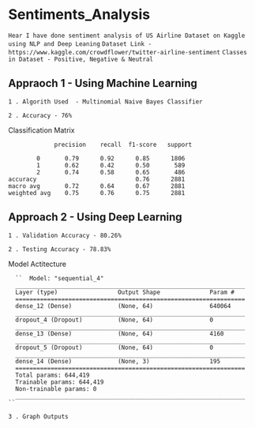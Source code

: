 # Sentiments_Analysis

`` Hear I have done sentiment analysis of US Airline Dataset on Kaggle using NLP and Deep Leaning ``
`` Dataset Link - https://www.kaggle.com/crowdflower/twitter-airline-sentiment ``
`` Classes in Dataset - Positive, Negative & Neutral ``

## Appraoch 1 - Using Machine Learning 

  `` 1 . Algorith Used  - Multinomial Naive Bayes Classifier ``
  
  `` 2 . Accuracy - 76% ``
  
  Classification Matrix 
  
                 precision    recall  f1-score   support

            0       0.79      0.92      0.85      1806
            1       0.62      0.42      0.50       589
            2       0.74      0.58      0.65       486
    accuracy                            0.76      2881
    macro avg       0.72      0.64      0.67      2881
    weighted avg    0.75      0.76      0.75      2881
  
  


## Approach 2 - Using Deep Learning

`` 1 . Validation Accuracy - 80.26% ``

`` 2 . Testing Accuracy - 78.83% ``

  Model Actitecture 
  
      ``  Model: "sequential_4"
      _________________________________________________________________
      Layer (type)                 Output Shape              Param #   
      =================================================================
      dense_12 (Dense)             (None, 64)                640064    
      _________________________________________________________________
      dropout_4 (Dropout)          (None, 64)                0         
      _________________________________________________________________
      dense_13 (Dense)             (None, 64)                4160      
      _________________________________________________________________
      dropout_5 (Dropout)          (None, 64)                0         
      _________________________________________________________________
      dense_14 (Dense)             (None, 3)                 195       
      =================================================================
      Total params: 644,419
      Trainable params: 644,419
      Non-trainable params: 0
      _________________________________________________________________  ``
      
      

  `` 3 . Graph Outputs ``
  
  
  
  
